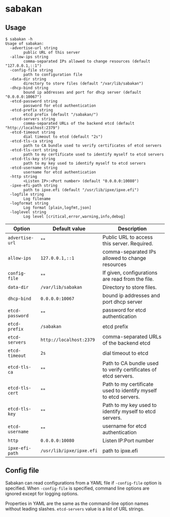 sabakan
=======

Usage
-----

```console
$ sabakan -h
Usage of sabakan:
  -advertise-url string
        public URL of this server
  -allow-ips string
        comma-separated IPs allowed to change resources (default "127.0.0.1,::1")
  -config-file string
        path to configuration file
  -data-dir string
        directory to store files (default "/var/lib/sabakan")
  -dhcp-bind string
        bound ip addresses and port for dhcp server (default "0.0.0.0:10067")
  -etcd-password string
        password for etcd authentication
  -etcd-prefix string
        etcd prefix (default "/sabakan/")
  -etcd-servers string
        comma-separated URLs of the backend etcd (default "http://localhost:2379")
  -etcd-timeout string
        dial timeout to etcd (default "2s")
  -etcd-tls-ca string
        path to CA bundle used to verify certificates of etcd servers
  -etcd-tls-cert string
        path to my certificate used to identify myself to etcd servers
  -etcd-tls-key string
        path to my key used to identify myself to etcd servers
  -etcd-username string
        username for etcd authentication
  -http string
        <Listen IP>:<Port number> (default "0.0.0.0:10080")
  -ipxe-efi-path string
        path to ipxe.efi (default "/usr/lib/ipxe/ipxe.efi")
  -logfile string
        Log filename
  -logformat string
        Log format [plain,logfmt,json]
  -loglevel string
        Log level [critical,error,warning,info,debug]
```

Option          | Default value            | Description
--------------- | ------------------------ | -----------
`advertise-url` | ""                       | Public URL to access this server.  Required.
`allow-ips`     | `127.0.0.1,::1`          | comma-separated IPs allowed to change resources
`config-file`   | ""                       | If given, configurations are read from the file.
`data-dir`      | `/var/lib/sabakan`       | Directory to store files.
`dhcp-bind`     | `0.0.0.0:10067`          | bound ip addresses and port dhcp server
`etcd-password` | ""                       | password for etcd authentication
`etcd-prefix`   | `/sabakan`               | etcd prefix
`etcd-servers`  | `http://localhost:2379`  | comma-separated URLs of the backend etcd
`etcd-timeout`  | `2s`                     | dial timeout to etcd
`etcd-tls-ca`   | ""                       | Path to CA bundle used to verify certificates of etcd servers.
`etcd-tls-cert` | ""                       | Path to my certificate used to identify myself to etcd servers.
`etcd-tls-key`  | ""                       | Path to my key used to identify myself to etcd servers.
`etcd-username` | ""                       | username for etcd authentication
`http`          | `0.0.0.0:10080`          | Listen IP:Port number
`ipxe-efi-path` | `/usr/lib/ipxe/ipxe.efi` | path to ipxe.efi

Config file
-----------

Sabakan can read configurations from a YAML file if `-config-file` option is specified.
When `-config-file` is specified, command line options are ignored except for logging
options.

Properties in YAML are the same as the command-line option names without leading slashes.
`etcd-servers` value is a list of URL strings.
